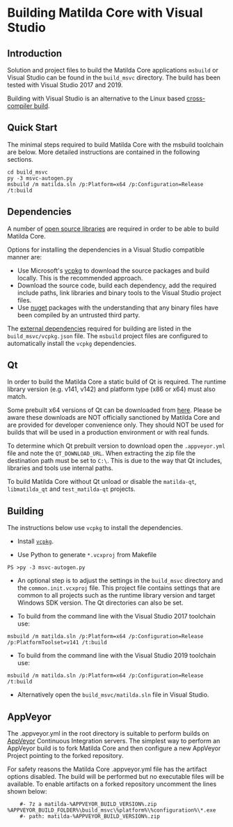 Building Matilda Core with Visual Studio
========================================

Introduction
---------------------
Solution and project files to build the Matilda Core applications `msbuild` or Visual Studio can be found in the `build_msvc` directory. The build has been tested with Visual Studio 2017 and 2019.

Building with Visual Studio is an alternative to the Linux based [cross-compiler build](https://github.com/matilda/matilda/blob/master/doc/build-windows.md).

Quick Start
---------------------
The minimal steps required to build Matilda Core with the msbuild toolchain are below. More detailed instructions are contained in the following sections.

```
cd build_msvc
py -3 msvc-autogen.py
msbuild /m matilda.sln /p:Platform=x64 /p:Configuration=Release /t:build
```

Dependencies
---------------------
A number of [open source libraries](https://github.com/matilda/matilda/blob/master/doc/dependencies.md) are required in order to be able to build Matilda Core.

Options for installing the dependencies in a Visual Studio compatible manner are:

- Use Microsoft's [vcpkg](https://docs.microsoft.com/en-us/cpp/vcpkg) to download the source packages and build locally. This is the recommended approach.
- Download the source code, build each dependency, add the required include paths, link libraries and binary tools to the Visual Studio project files.
- Use [nuget](https://www.nuget.org/) packages with the understanding that any binary files have been compiled by an untrusted third party.

The [external dependencies](https://github.com/matilda/matilda/blob/master/doc/dependencies.md) required for building are listed in the `build_msvc/vcpkg.json` file. The `msbuild` project files are configured to automatically install the `vcpkg` dependencies.

Qt
---------------------
In order to build the Matilda Core a static build of Qt is required. The runtime library version (e.g. v141, v142) and platform type (x86 or x64) must also match.

Some prebuilt x64 versions of Qt can be downloaded from [here](https://github.com/sipsorcery/qt_win_binary/releases). Please be aware these downloads are NOT officially sanctioned by Matilda Core and are provided for developer convenience only. They should NOT be used for builds that will be used in a production environment or with real funds.

To determine which Qt prebuilt version to download open the `.appveyor.yml` file and note the `QT_DOWNLOAD_URL`. When extracting the zip file the destination path must be set to `C:\`. This is due to the way that Qt includes, libraries and tools use internal paths.

To build Matilda Core without Qt unload or disable the `matilda-qt`, `libmatilda_qt` and `test_matilda-qt` projects.

Building
---------------------
The instructions below use `vcpkg` to install the dependencies.

- Install [`vcpkg`](https://github.com/Microsoft/vcpkg).

- Use Python to generate `*.vcxproj` from Makefile

```
PS >py -3 msvc-autogen.py
```

- An optional step is to adjust the settings in the `build_msvc` directory and the `common.init.vcxproj` file. This project file contains settings that are common to all projects such as the runtime library version and target Windows SDK version. The Qt directories can also be set.

- To build from the command line with the Visual Studio 2017 toolchain use:

```
msbuild /m matilda.sln /p:Platform=x64 /p:Configuration=Release /p:PlatformToolset=v141 /t:build
```

- To build from the command line with the Visual Studio 2019 toolchain use:

```
msbuild /m matilda.sln /p:Platform=x64 /p:Configuration=Release /t:build
```

- Alternatively open the `build_msvc/matilda.sln` file in Visual Studio.

AppVeyor
---------------------
The .appveyor.yml in the root directory is suitable to perform builds on [AppVeyor](https://www.appveyor.com/) Continuous Integration servers. The simplest way to perform an AppVeyor build is to fork Matilda Core and then configure a new AppVeyor Project pointing to the forked repository.

For safety reasons the Matilda Core .appveyor.yml file has the artifact options disabled. The build will be performed but no executable files will be available. To enable artifacts on a forked repository uncomment the lines shown below:

```
    #- 7z a matilda-%APPVEYOR_BUILD_VERSION%.zip %APPVEYOR_BUILD_FOLDER%\build_msvc\%platform%\%configuration%\*.exe
    #- path: matilda-%APPVEYOR_BUILD_VERSION%.zip
```
